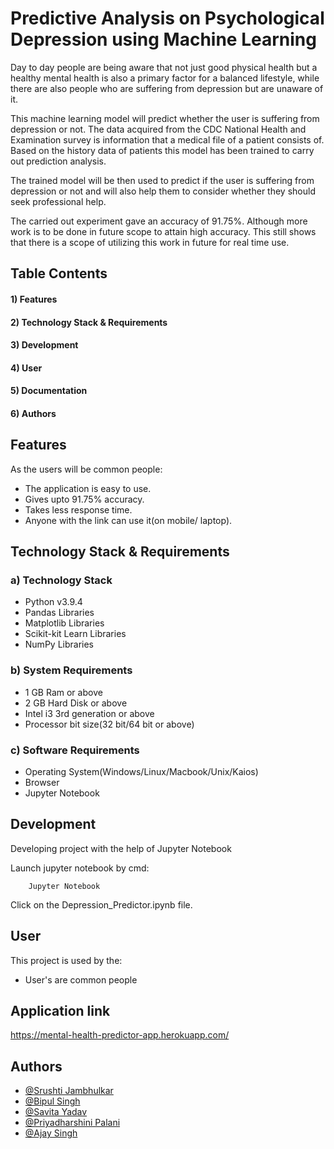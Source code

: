 # Predictive Analysis on Psychological Depression using Machine Learning

Day to day people are being aware that not just good physical health but a healthy mental health is also a primary factor for a balanced lifestyle, while there are also people who are suffering from depression but are unaware of it.

This machine learning model will predict whether the user is suffering from depression or not. The data acquired from the CDC National Health and Examination survey is information that a medical file of a patient consists of. Based on the history data of patients this model has been trained to carry out prediction analysis.

The trained model will be then used to predict if the user is suffering from depression or not and will also help them to consider whether they should seek professional help.

The carried out experiment gave an accuracy of 91.75%. Although more work is to be done in future scope to attain high accuracy. This still shows that there is a scope of utilizing this work in future for real time use.




## Table Contents 
#### 1) Features
#### 2) Technology Stack & Requirements
#### 3) Development
#### 4) User
#### 5) Documentation
#### 6) Authors
## Features
As the users will be common people:
- The application is easy to use.
- Gives upto 91.75% accuracy.
- Takes less response time.
- Anyone with the link can use it(on mobile/ laptop).


## Technology Stack & Requirements 

### a) Technology Stack
 - Python v3.9.4
 - Pandas Libraries
 - Matplotlib Libraries
 - Scikit-kit Learn Libraries
 - NumPy Libraries

### b) System Requirements 
 - 1 GB Ram or above
 - 2 GB Hard Disk or above
 - Intel i3 3rd generation or above
 - Processor bit size(32 bit/64 bit or above)

### c) Software Requirements 
 - Operating System(Windows/Linux/Macbook/Unix/Kaios)
 - Browser
 - Jupyter Notebook


## Development 

Developing project with the help of Jupyter Notebook

Launch jupyter notebook by cmd:
```
    Jupyter Notebook
```

Click on the Depression_Predictor.ipynb file.



## User

This project is used by the:

- User's are common people 


## Application link
https://mental-health-predictor-app.herokuapp.com/



## Authors

- [@Srushti Jambhulkar](https://github.com/srushti9996)
- [@Bipul Singh](https://github.com/BIPUL-1996)
- [@Savita Yadav](https://github.com/savita0626)
- [@Priyadharshini Palani](https://github.com/Priyadharshinipalani)
- [@Ajay Singh](https://github.com/ajaysingh9795)
